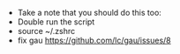 * Take a note that you should do this too:
* Double run the script
* source ~/.zshrc
* fix gau https://github.com/lc/gau/issues/8
  
